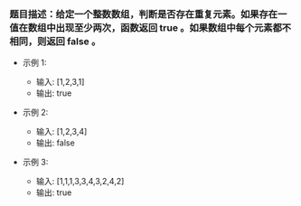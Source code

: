 ### 题目描述：给定一个整数数组，判断是否存在重复元素。如果存在一值在数组中出现至少两次，函数返回 true 。如果数组中每个元素都不相同，则返回 false 。

- 示例 1:
  - 输入: [1,2,3,1]
  - 输出: true

- 示例 2:
  - 输入: [1,2,3,4]
  - 输出: false

- 示例 3:
  - 输入: [1,1,1,3,3,4,3,2,4,2]
  - 输出: true

